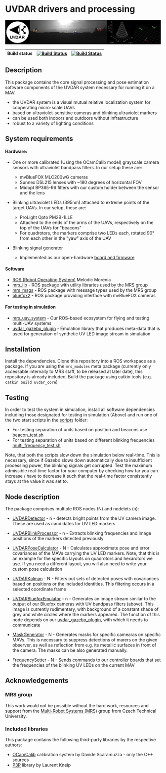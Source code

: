 # UVDAR drivers and processing

![](.fig/thumbnail.jpg)

| Build status | [![Build Status](https://github.com/ctu-mrs/uvdar_core/workflows/Melodic/badge.svg)](https://github.com/ctu-mrs/uvdar_core/actions) | [![Build Status](https://github.com/ctu-mrs/uvdar_core/workflows/Noetic/badge.svg)](https://github.com/ctu-mrs/uvdar_core/actions) |
|--------------|-------------------------------------------------------------------------------------------------------------------------------------|------------------------------------------------------------------------------------------------------------------------------------|

## Description
This package contains the core signal processing and pose estimation software components of the UVDAR system necessary for running it on a MAV.

* the UVDAR system is a visual mutual relative localization system for cooperating micro-scale UAVs
* based on ultraviolet-sensitive cameras and blinking ultraviolet markers
* can be used both indoors and outdoors without infrastructure
* robust to a variety of lighting conditions

## System requirements

#### Hardware:
* One or more calibrated (Using the OCamCalib model) grayscale camera sensors with ultraviolet bandpass filters. In our setup these are:
  * mvBlueFOX MLC200wG cameras
  * Sunnex DSL215 lenses with ~180 degrees of horizontal FOV
  * Midopt BP365-R6 filters with our custom holder between the sensor and the lens

* Blinking ultraviolet LEDs (395nm) attached to extreme points of the target UAVs. In our setup, these are:
  * ProLight Opto PM2B-1LLE
  * Attached to the ends of the arms of the UAVs, respectively on the top of the UAVs for "beacons"
  * For quadrotors, the markers comprise two LEDs each, rotated 90&deg; from each other in the "yaw" axis of the UAV
  
* Blinking signal generator
  * Implemented as our open-hardware [board and firmware](https://github.com/ctu-mrs/mrs_hw_uvdar)
#### Software
  * [ROS (Robot Operating System)](https://www.ros.org/) Melodic Morenia
  * [mrs_lib](https://github.com/ctu-mrs/mrs_lib) - ROS package with utility libraries used by the MRS group
  * [mrs_msgs](https://github.com/ctu-mrs/mrs_msgs) - ROS package with message types used by the MRS group
  * [bluefox2](https://github.com/ctu-mrs/bluefox2) - ROS package providing interface with mvBlueFOX cameras


#### For testing in simulation
  * [mrs_uav_system](https://github.com/ctu-mrs/mrs_uav_system) - Our ROS-based ecosystem for flying and testing multi-UAV systems
  * [uvdar_gazebo_plugin](https://github.com/ctu-mrs/uvdar_gazebo_plugin) - Emulation library that produces meta-data that is used for generation of synthetic UV LED image stream in simulation

## Installation
Install the dependencies.
Clone this repository into a ROS workspace as a package.
If you are using the `mrs_modules` meta package (currently only accessable internally to MRS staff, to be released at later date), this repository is already included.
Build the package using catkin tools (e.g. `catkin build uvdar_core`)

## Testing
In order to test the system in simulation, install all software dependencies including those designated for testing in simulation (Above) and run one of the two start scripts in the [scripts](scripts/) folder:
  * For testing separation of units based on position and beacons use [beacon_test.sh](scripts/beacon_test.sh)
  * For testing separation of units based on different blinking frequencies [multi_frequency_test.sh](scripts/multi_frequency_test.sh)

Note, that both the scripts slow down the simulation below real-time. This is necessary, since if Gazebo slows down automatically due to insufficient processing power, the blinking signals get corrupted. Test the maximum admissible real-time factor for your computer by checking how far you can increase / have to decrease it such that the real-time factor consistently stays at the value it was set to.

## Node description
The package comprises multiple ROS nodes (N) and nodelets (n):
  * [UVDARDetector](src/detector.cpp) - n - detects bright points from the UV camera image. These are used as candidates for UV LED markers
  * [UVDARBlinkProcessor](src/blink_processor.cpp) - n - Extracts blinking frequencies and image positions of the markers detected previously
  * [UVDARPoseCalculator](src/uav_pose_calculator.cpp) - N - Calculates approximate pose and error covariances of the MAVs carrying the UV LED markers. Note, that this is an example for the specific layouts on quadrotors and hexarotors we use. If you need a different layout, you will also need to write your custom pose calculation
  * [UVDARKalman](src/filter.cpp) - N - Filters out sets of detected poses with covariances based on positions or the included identities. This filtering occurs in a selected coordinate frame

  * [UVDARBluefoxEmulator](src/bluefox_emulator.cpp)  - n - Generates an image stream similar to the output of our Bluefox cameras with UV bandpass filters (above). This image is currently rudimentary, with background of a constant shade of grey and white circles where the markers appeared. The function of this node depends on our [uvdar_gazebo_plugin](https://github.com/ctu-mrs/uvdar_gazebo_plugin), with which it needs to communicate
  * [MaskGenerator](src/mask_generator.cpp) - N - Generates masks for specific camearas on specific MAVs. This is necessary to suppress detections of marers on the given observer, as well as reflection from e.g. its metallic surfaces in front of the camera. The masks can be also generated manually.
  * [FrequencySetter](src/frequency_setter.cpp) - N - Sends commands to our controller boards that set the frequencies of the blinking UV LEDs on the current MAV

## Acknowledgements

### MRS group
This work would not be possible without the hard work, resources and support from the [Multi-Robot Systems (MRS)](http://mrs.felk.cvut.cz/) group from Czech Technical University.

### Included libraries
This package contains the following third-party libraries by the respective authors:
  * [OCamCalib](https://sites.google.com/site/scarabotix/ocamcalib-toolbox) calibration system by Davide Scaramuzza - only the C++ sources
  * [P3P](https://www.laurentkneip.com/software) library by Laurent Kneip
